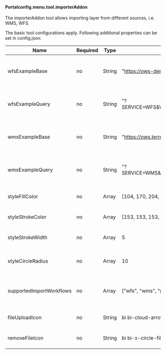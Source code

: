 #### Portalconfig.menu.tool.importerAddon

The importerAddon tool allows importing layer from different sources, i.e. WMS, WFS.

The basic tool configurations apply. Following additional properties can be set in config.json:

|Name|Required|Type|Default|Description|Expert|
|----|--------|----|-------|-----------|------|
|wfsExampleBase|no|String|"https://ows-demo.terrestris.de/geoserver/osm/wfs"|The base Url for the example Url for a WFS GetCapabilities request.|false|
|wfsExampleQuery|no|String|"?SERVICE=WFS&VERSION=1.1.0&REQUEST=GetCapabilities"|The query part for the example Url for a WFS GetCapabilities request.|false|
|wmsExampleBase|no|String|"https://ows.terrestris.de/osm/service"|The base Url for the example Url for a WMS GetCapabilities request.|false|
|wmsExampleQuery|no|String|"?SERVICE=WMS&VERSION=1.1.1&REQUEST=GetCapabilities"|The query part for the example Url for a WMS GetCapabilities request.|false|
|styleFillColor|no|Array|[104, 170, 204, 1]|The RGBA color to use as default fill color|false|
|styleStrokeColor|no|Array|[153, 153, 153, 1]|The RGBA color to use as default stroke color|false|
|styleStrokeWidth|no|Array|5|The width in pixels to use as default stroke width|false|
|styleCircleRadius|no|Array|10|The radius in pixels to use as default circle radius|false|
|supportedImportWorkflows|no|Array|["wfs", "wms", "geojson", "shapezip", "geopackage"]|The supported workflows/formats that will be provided as import options.|false|
|fileUploadIcon|no|String|bi bi-cloud-arrow-up-fill|Icon library string for the file upload icon|false|
|removeFileIcon|no|String|bi bi-x-circle-fill|Icon library string for the remove file icon|false|
